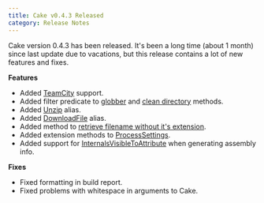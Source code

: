 ```yaml
---
title: Cake v0.4.3 Released
category: Release Notes
---
```


Cake version 0.4.3 has been released. It's been a long time (about 1 month) since last update due to vacations, but this release contains a lot of new features and fixes.

**Features**

* Added [TeamCity](dsl://build-system) support.
* Added filter predicate to [globber](api://M:Cake.Core.IO.IGlobber.Match(System.String,System.Func{Cake.Core.IO.IFileSystemInfo,System.Boolean})) and [clean directory](api://M:Cake.Common.IO.DirectoryAliases.CleanDirectories(Cake.Core.ICakeContext,System.String,System.Func{Cake.Core.IO.IFileSystemInfo,System.Boolean})) methods.
* Added [Unzip](api://M:Cake.Common.IO.ZipAliases.Unzip(Cake.Core.ICakeContext,Cake.Core.IO.FilePath,Cake.Core.IO.DirectoryPath)) alias.
* Added [DownloadFile](dsl://http-operations) alias.
* Added method to [retrieve filename without it's extension](api://M:Cake.Core.IO.FilePath.GetFilenameWithoutExtension).
* Added extension methods to [ProcessSettings](api://T:Cake.Core.IO.ProcessSettings).
* Added support for [InternalsVisibleToAttribute](api://P:Cake.Common.Solution.Project.Properties.AssemblyInfoSettings.InternalsVisibleTo) when generating assembly info.

**Fixes**

* Fixed formatting in build report.
* Fixed problems with whitespace in arguments to Cake.
